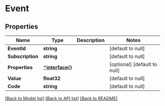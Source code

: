 # Event

## Properties
Name | Type | Description | Notes
------------ | ------------- | ------------- | -------------
**EventId** | **string** |  | [default to null]
**Subscription** | **string** |  | [default to null]
**Properties** | [***interface{}**](interface{}.md) |  | [optional] [default to null]
**Value** | **float32** |  | [default to null]
**Code** | **string** |  | [default to null]

[[Back to Model list]](../README.md#documentation-for-models) [[Back to API list]](../README.md#documentation-for-api-endpoints) [[Back to README]](../README.md)

